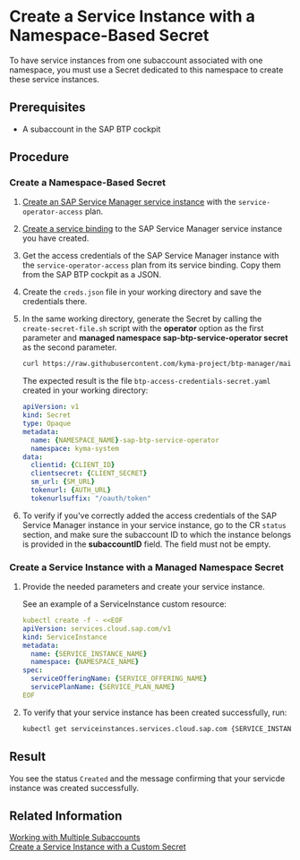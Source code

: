 # Create a Service Instance with a Namespace-Based Secret

To have service instances from one subaccount associated with one namespace, you must use a Secret dedicated to this namespace to create these service instances.

## Prerequisites

* A subaccount in the SAP BTP cockpit

## Procedure

### Create a Namespace-Based Secret

1. [Create an SAP Service Manager service instance](03-30-management-of-service-instances-and-bindings.md#create-a-service-instance) with the `service-operator-access` plan.
2. [Create a service binding](03-30-management-of-service-instances-and-bindings.md#create-a-service-binding) to the SAP Service Manager service instance you have created.
3. Get the access credentials of the SAP Service Manager instance with the `service-operator-access` plan from its service binding. Copy them from the SAP BTP cockpit as a JSON.
4. Create the `creds.json` file in your working directory and save the credentials there.
5. In the same working directory, generate the Secret by calling the `create-secret-file.sh` script with the **operator** option as the first parameter and **managed namespace sap-btp-service-operator secret**  as the second parameter.

    ```sh
    curl https://raw.githubusercontent.com/kyma-project/btp-manager/main/hack/create-secret-file.sh | bash -s operator {NAMESPACE_NAME}-sap-btp-service-operator
    ```

    The expected result is the file `btp-access-credentials-secret.yaml` created in your working directory:

    ```yaml
    apiVersion: v1
    kind: Secret
    type: Opaque
    metadata:
      name: {NAMESPACE_NAME}-sap-btp-service-operator
      namespace: kyma-system
    data:
      clientid: {CLIENT_ID}
      clientsecret: {CLIENT_SECRET}
      sm_url: {SM_URL}
      tokenurl: {AUTH_URL}
      tokenurlsuffix: "/oauth/token"
    ```
6. To verify if you've correctly added the access credentials of the SAP Service Manager instance in your service instance, go to the CR `status` section, and make sure the subaccount ID to which the instance belongs is provided in the **subaccountID** field. The field must not be empty.

### Create a Service Instance with a Managed Namespace Secret

1. Provide the needed parameters and create your service instance.

    See an example of a ServiceInstance custom resource:

    ```yaml
    kubectl create -f - <<EOF
    apiVersion: services.cloud.sap.com/v1
    kind: ServiceInstance
    metadata:
      name: {SERVICE_INSTANCE_NAME}
      namespace: {NAMESPACE_NAME}
    spec:
      serviceOfferingName: {SERVICE_OFFERING_NAME}
      servicePlanName: {SERVICE_PLAN_NAME}
    EOF
    ```

2. To verify that your service instance has been created successfully, run:

    ```bash
    kubectl get serviceinstances.services.cloud.sap.com {SERVICE_INSTANCE_NAME} -o yaml
    ```

## Result

You see the status `Created` and the message confirming that your servicde instance was created successfully.

## Related Information

[Working with Multiple Subaccounts](03-20-multitenancy.md)<br>
[Create a Service Instance with a Custom Secret](03-21-create-service-instance-with-custom-secret.md)
